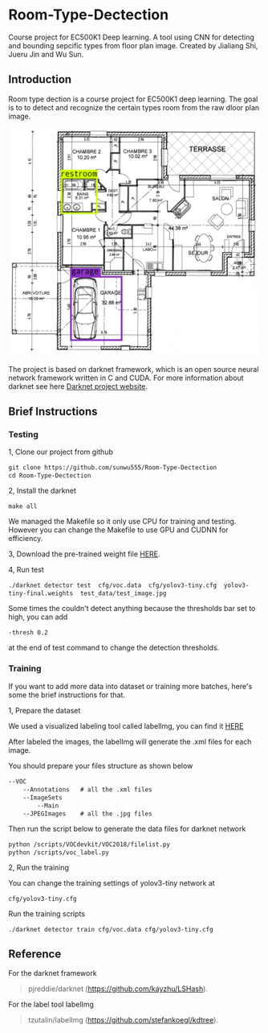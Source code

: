 # Room-Type-Dectection
Course project for EC500K1 Deep learning. A tool using CNN for detecting and bounding sepcific types from floor plan image. Created by Jialiang Shi, Jueru Jin and Wu Sun.

Introduction
---

Room type dection is a course project for EC500K1 deep learning. The goal is to to detect and recognize the certain types room from the raw dloor plan image.

![](https://github.com/sunwu555/Room-Type-Dectection/blob/master/demo.png)

The project is based on darknet framework, which is an open source neural network framework written in C and CUDA. For more information about darknet see here [Darknet project website](http://pjreddie.com/darknet).

Brief Instructions
---

### Testing
1, Clone our project from github

    git clone https://github.com/sunwu555/Room-Type-Dectection
    cd Room-Type-Dectection

2, Install the darknet

    make all

We managed the Makefile so it only use CPU for training and testing. However you can change the Makefile to use GPU and CUDNN for efficiency.

3, Download the pre-trained weight file [HERE](https://drive.google.com/file/d/1S6C9KdbjXhEOjjlhRijWjpnCoAySKu4L/view?usp=sharing).

4, Run test

    ./darknet detector test  cfg/voc.data  cfg/yolov3-tiny.cfg  yolov3-tiny-final.weights  test_data/test_image.jpg

Some times the couldn't detect anything because the thresholds bar set to high, you can add

    -thresh 0.2

at the end of test command to change the detection thresholds.

### Training
If you want to add more data into dataset or training more batches, here's some the brief instructions for that.

1, Prepare the dataset

We used a visualized labeling tool called labelImg, you can find it [HERE](https://github.com/tzutalin/labelImg.git)

After labeled the images, the labelImg will generate the .xml files for each image.

You should prepare your files structure as shown below

    --VOC
        --Annotations   # all the .xml files
        --ImageSets
            --Main
        --JPEGImages    # all the .jpg files

Then run the script below to generate the data files for darknet network

    python /scripts/VOCdevkit/VOC2018/filelist.py
    python /scripts/voc_label.py

2, Run the training

You can change the training settings of yolov3-tiny network at

    cfg/yolov3-tiny.cfg

Run the training scripts

    ./darknet detector train cfg/voc.data cfg/yolov3-tiny.cfg

Reference
---

For the darknet framework 

>pjreddie/darknet (https://github.com/kayzhu/LSHash).

For the label tool labelImg 

> tzutalin/labelImg (https://github.com/stefankoegl/kdtree).
